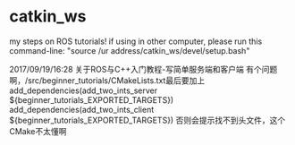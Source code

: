 # catkin_ws
my steps on ROS tutorials!
if using in other computer, please run this command-line:
"source /ur address/catkin_ws/devel/setup.bash"

2017/09/19/16:28
关于ROS与C++入门教程-写简单服务端和客户端
有个问题啊，/src/beginner_tutorials/CMakeLists.txt最后要加上
add_dependencies(add_two_ints_server ${beginner_tutorials_EXPORTED_TARGETS})
add_dependencies(add_two_ints_client ${beginner_tutorials_EXPORTED_TARGETS})
否则会提示找不到头文件，这个CMake不太懂啊
